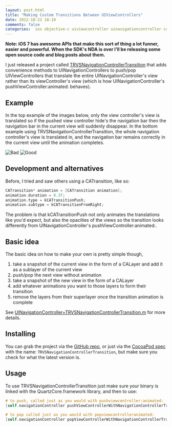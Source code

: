 ```yaml
---
layout: post.html
title: "Making Custom Transitions Between UIViewControllers"
date: 2012-10-22 18:10
comments: false
categories:  ios objective-c uiviewcontroller uinavigationcontroller core-animation animations transitions
---
```


<strong>Note: iOS 7 has awesome APIs that make this sort of thing a lot funner, easier and powerful. When the SDK's NDA is over I'll be releasing some open source code and blog posts about them.</strong>

I just released a project called [TRVSNavigationControllerTransition](https://github.com/travisjeffery/TRVSNavigationControllerTransition) that adds convenience methods to
UINavigationControllers to push/pop UIViewControllers that translate the entire
UINavigationController's view rather than its viewController's view (which is
how UINavigationController's pushViewController:animated: behaves).

## Example

In the top example of the images below, only the view controller's view is translated so if the
pushed view controller hide's the navigation bar then the navigation bar in the
current view will suddenly disappear. In the bottom example using TRVSNavigationControllerTransition, the whole
navigation controller's view is translated in, and the navigation bar remains
correctly in the current view until the animation completes.

![Bad](https://raw.github.com/travisjeffery/TRVSNavigationControllerTransition/master/Bad.gif) ![Good](https://raw.github.com/travisjeffery/TRVSNavigationControllerTransition/master/Good.gif)

## Development and alternatives

Before, I tried and saw others using a CATransition, like so:

``` objective-c
CATransition* animation = [CATransition animation];
animation.duration = 0.3f;
animation.type = kCATransitionPush;
animation.subtype = kCATransitionFromRight;
```

The problem is that kCATransitionPush not only animates the
translations like you'd expect, but also the opacities of the views so the
transition looks differently from UINavigationController's pushViewController:animated:.

## Basic idea

The basic idea on how to make your own is pretty simple though,

1. take a snapshot of the current view in the form of a CALayer and add it as a sublayer
of the current view
2. push/pop the next view without animation
3. take a
snapshot of the new view in the form of a CALayer
4. add whatever animations you want to those layers to form their transition
5. remove the layers from their superlayer once the transition animation is complete

See
[UINavigationController+TRVSNavigationControllerTransition.m](https://github.com/travisjeffery/TRVSNavigationControllerTransition/blob/master/UINavigationController%2BTRVSNavigationControllerTransition.m) for more
details.

## Installing

You can grab the project via the [GitHub
repo](http://github.com/travisjeffery/TRVSNavigationControllerTransition), or
just via the [CocoaPod spec](https://github.com/travisjeffery/TRVSNavigationControllerTransition/blob/master/TRVSNavigationControllerTransition.podspec) with the name: `TRVSNavigationControllerTransition`,
but make sure you check for what the latest version is.

## Usage

To use TRVSNavigationControllerTransition just make sure your binary is linked
with the QuartzCore.framework library, and then to use:

``` objective-c
# to push, called just as you would with pushviewcontroller:animated:
[self.navigationController pushViewControllerWithNavigationControllerTransition:viewController];

# to pop called just as you would with popviewcontrolleranimated:
[self.navigationController popViewControllerWithNavigationControllerTransition];
```
